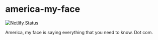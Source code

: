 # america-my-face
[![Netlify Status](https://api.netlify.com/api/v1/badges/07b21fea-27d0-47ff-b6ad-9a19eb3c1358/deploy-status)](https://app.netlify.com/sites/america-my-face/deploys)

America, my face is saying everything that you need to know. Dot com.
